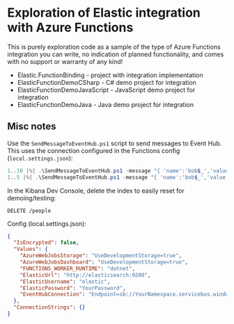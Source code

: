 # Exploration of Elastic integration with Azure Functions

This is purely exploration code as a sample of the type of Azure Functions integration you can write, no indication of planned functionality, and comes with no support or warranty of any kind!

* Elastic.FunctionBinding - project with integration implementation
* ElasticFunctionDemoCSharp - C# demo project for integration
* ElasticFunctionDemoJavaScript - JavaScript demo project for integration
* ElasticFunctionDemoJava - Java demo project for integration

## Misc notes

Use the `SendMessageToEventHub.ps1` script to send messages to Event Hub. This uses the connection configured in the Functions config (`local.settings.json`):

```powershell
1..10 |%{ .\SendMessageToEventHub.ps1 -message "{ 'name':'bob$_','value': 1}" }
1..5 |%{ .\SendMessageToEventHub.ps1 -message "{ 'name':'bob$_','value': 2}" }
```

In the Kibana Dev Console, delete the index to easily reset for demoing/testing:

```HTTP
DELETE /people
```

Config (local.settings.json):

```json
{
  "IsEncrypted": false,
  "Values": {
    "AzureWebJobsStorage": "UseDevelopmentStorage=true",
    "AzureWebJobsDashboard": "UseDevelopmentStorage=true",
    "FUNCTIONS_WORKER_RUNTIME": "dotnet",
    "ElasticUrl": "http://elasticsearch:9200",
    "ElasticUsername": "elastic",
    "ElasticPassword": "YourPassword",
    "EventHubConnection": "Endpoint=sb://YourNamespace.servicebus.windows.net/;SharedAccessKeyName=YourKeyName;SharedAccessKey=YourKey;EntityPath=YourEventHubName"
  },
  "ConnectionStrings": {}
}
```
